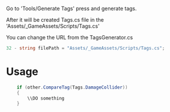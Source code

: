 Go to 'Tools/Generate Tags' press and generate tags. 

After it will be created Tags.cs file in the 'Assets/_GameAssets/Scripts/Tags.cs'

You can change the URL from the TagsGenerator.cs
``` C#
32 - string filePath = "Assets/_GameAssets/Scripts/Tags.cs";
```

# Usage

``` C#
    if (other.CompareTag(Tags.DamageCollider))
    {
        \\DO something
    }
```
